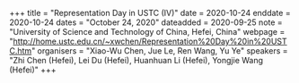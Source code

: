 +++
title = "Representation Day in USTC (IV)"
date = 2020-10-24
enddate = 2020-10-24
dates = "October 24, 2020"
dateadded = 2020-09-25
note = "University of Science and Technology of China, Hefei, China"
webpage = "http://home.ustc.edu.cn/~xwchen/Representation%20Day%20in%20USTC.htm"
organisers = "Xiao-Wu Chen, Jue Le, Ren Wang, Yu Ye"
speakers = "Zhi Chen (Hefei), Lei Du (Hefei), Huanhuan Li (Hefei), Yongjie Wang (Hefei)"
+++
